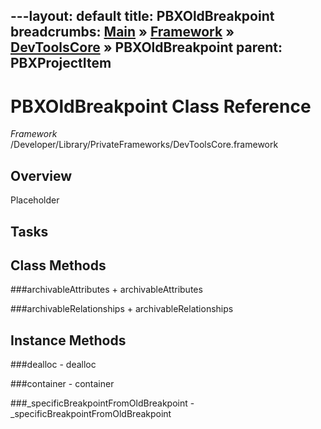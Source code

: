 ---layout: default
title: PBXOldBreakpoint
breadcrumbs: <a href="/index.html">Main</a> &raquo; <a href="/Frameworks.html">Framework</a> &raquo; <a href="/Frameworks/DevToolsCore.html">DevToolsCore</a> &raquo; PBXOldBreakpoint
parent: PBXProjectItem 
---
# PBXOldBreakpoint Class Reference

*Framework* /Developer/Library/PrivateFrameworks/DevToolsCore.framework

## Overview

Placeholder

## Tasks

## Class Methods

<a name="+archivableAttributes"></a>
###archivableAttributes
    + archivableAttributes

<a name="+archivableRelationships"></a>
###archivableRelationships
    + archivableRelationships

## Instance Methods

<a name="-dealloc"></a>
###dealloc
    - dealloc

<a name="-container"></a>
###container
    - container

<a name="-_specificBreakpointFromOldBreakpoint"></a>
###_specificBreakpointFromOldBreakpoint
    - _specificBreakpointFromOldBreakpoint

